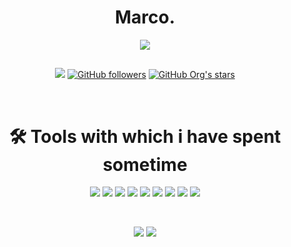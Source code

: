 <h1 align="center">Marco.</h1>

<p align="center"><a><img src="https://cdn.discordapp.com/avatars/309620533761146880/a_583933dd03d8f0a5235d38cb7f9195cc.gif?size=4096"></a></p>
<h2></h2>
<p align="center">
<a href="https://github.com/Mawco"><img src="https://komarev.com/ghpvc/?username=Mawco&color=blueviolet&style=flat-square"></a>
<a href="https://github.com/Mawco?tab=followers"><img alt="GitHub followers" src="https://img.shields.io/github/followers/Mawco?color=blueviolet&label=Mawco%27s%20GitHub%20Followers&logo=Github&style=flat-square"></a>
<a href="https://github.com/Mawco?tab=repositories"><img alt="GitHub Org's stars" src="https://img.shields.io/github/stars/Mawco?color=blueviolet&label=Mawco%27s%20GitHub%20Stars&logo=github&style=flat-square"></a>
</p>

<br>
<h1 align="center">🛠️ Tools with which i have spent sometime</h1>
<p align="center">
	<img src="https://img.shields.io/badge/node.js%20-%2343853D.svg?&style=for-the-badge&logo=node.js&logoColor=white"/>
	<img src="https://img.shields.io/badge/javascript%20-%23323330.svg?&style=for-the-badge&logo=javascript&logoColor=%23F7DF1E"/>
	<img src="https://img.shields.io/badge/html5%20-%23E34F26.svg?&style=for-the-badge&logo=html5&logoColor=white"/>
	<img src="https://img.shields.io/badge/css3%20-%231572B6.svg?&style=for-the-badge&logo=css3&logoColor=white"/>
	<img src="https://img.shields.io/badge/express.js%20-%23404d59.svg?&style=for-the-badge"/>
	<img src="https://img.shields.io/badge/react%20-%2320232a.svg?&style=for-the-badge&logo=react&logoColor=%2361DAFB"/>
	<img src="https://img.shields.io/badge/bootstrap%20-%23563D7C.svg?&style=for-the-badge&logo=bootstrap&logoColor=white"/>
	<img src="https://img.shields.io/badge/github%20-%23121011.svg?&style=for-the-badge&logo=github&logoColor=white"/>
	<img src ="https://img.shields.io/badge/MongoDB-%234ea94b.svg?&style=for-the-badge&logo=mongodb&logoColor=white"/></p>

<br>
<p align="center">
<a href="https://github.com/Mawco"><img src="https://github-readme-stats.vercel.app/api?username=Mawco&show_icons=true&bg_color=1e272e&text_color=999&icon_color=ff3f34&title_color=ff5e57"></a>
<a href="https://github.com/Mawco?tab=repositories"><img src="https://github-readme-stats.vercel.app/api/wakatime?username=Mawco&show_icons=true&bg_color=1e272e&text_color=999&icon_color=ff3f34&title_color=ff5e57"></a>
</p>
